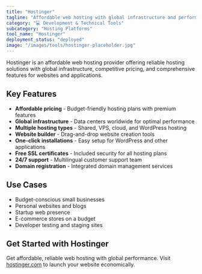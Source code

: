 ```yaml
---
title: "Hostinger"
tagline: "Affordable web hosting with global infrastructure and performance"
category: "💻 Development & Technical Tools"
subcategory: "Hosting Platforms"
tool_name: "Hostinger"
deployment_status: "deployed"
image: "/images/tools/hostinger-placeholder.jpg"
---
```

Hostinger is an affordable web hosting provider offering reliable hosting solutions with global infrastructure, competitive pricing, and comprehensive features for websites and applications.

## Key Features

- **Affordable pricing** - Budget-friendly hosting plans with premium features
- **Global infrastructure** - Data centers worldwide for optimal performance
- **Multiple hosting types** - Shared, VPS, cloud, and WordPress hosting
- **Website builder** - Drag-and-drop website creation tools
- **One-click installations** - Easy setup for WordPress and other applications
- **Free SSL certificates** - Included security for all hosting plans
- **24/7 support** - Multilingual customer support team
- **Domain registration** - Integrated domain management services

## Use Cases

- Budget-conscious small businesses
- Personal websites and blogs
- Startup web presence
- E-commerce stores on a budget
- Developer testing and staging sites

## Get Started with Hostinger

Get affordable, reliable web hosting with global performance. Visit [hostinger.com](https://www.hostinger.com) to launch your website economically.